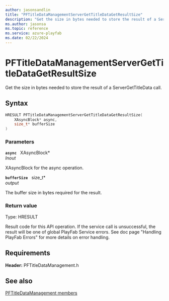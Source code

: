 ```yaml
---
author: jasonsandlin
title: "PFTitleDataManagementServerGetTitleDataGetResultSize"
description: "Get the size in bytes needed to store the result of a ServerGetTitleData call."
ms.author: jasonsa
ms.topic: reference
ms.service: azure-playfab
ms.date: 02/22/2024
---
```


# PFTitleDataManagementServerGetTitleDataGetResultSize  

Get the size in bytes needed to store the result of a ServerGetTitleData call.  

## Syntax  
  
```cpp
HRESULT PFTitleDataManagementServerGetTitleDataGetResultSize(  
    XAsyncBlock* async,  
    size_t* bufferSize  
)  
```  
  
### Parameters  
  
**`async`** &nbsp; XAsyncBlock*  
*_Inout_*  
  
XAsyncBlock for the async operation.  
  
**`bufferSize`** &nbsp; size_t*  
*output*  
  
The buffer size in bytes required for the result.  
  
  
### Return value
Type: HRESULT
  
Result code for this API operation. If the service call is unsuccessful, the result will be one of global PlayFab Service errors. See doc page "Handling PlayFab Errors" for more details on error handling.
  
  
## Requirements  
  
**Header:** PFTitleDataManagement.h
  
## See also  
[PFTitleDataManagement members](../pftitledatamanagement_members.md)  

  
  
